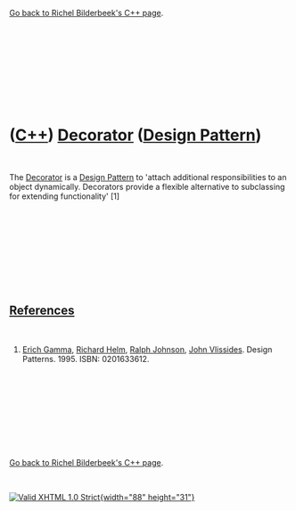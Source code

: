 

[Go back to Richel Bilderbeek's C++ page](Cpp.htm).

 

 

 

 

 

([C++](Cpp.htm)) [Decorator](CppDesignPatternDecorator.htm) ([Design Pattern](CppDesignPattern.htm))
====================================================================================================

 

The [Decorator](CppDesignPatternDecorator.htm) is a [Design
Pattern](CppDesignPattern.htm) to 'attach additional responsibilities to
an object dynamically. Decorators provide a flexible alternative to
subclassing for extending functionality' \[1\]

 

 

 

 

 

[References](CppReferences.htm)
-------------------------------

 

1.  [Erich Gamma](CppErichGamma.htm), [Richard
    Helm](CppRichardHelm.htm), [Ralph Johnson](CppRalphJohnson.htm),
    [John Vlissides](CppJohnVlissides.htm). Design Patterns. 1995.
    ISBN: 0201633612.

 

 

 

 

 

[Go back to Richel Bilderbeek's C++ page](Cpp.htm).



 

[![Valid XHTML 1.0 Strict](valid-xhtml10.png){width="88"
height="31"}](http://validator.w3.org/check?uri=referer)
